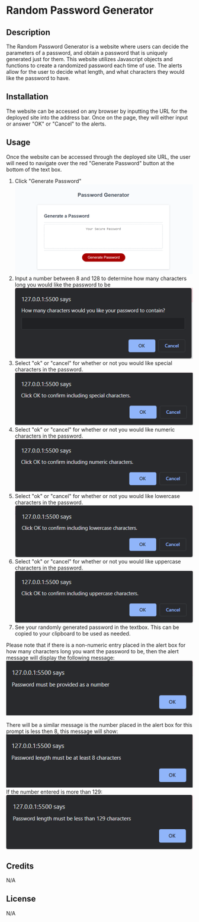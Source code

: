 # Random Password Generator

## Description
The Random Password Generator is a website where users can decide the parameters of a password, and obtain a password that is uniquely generated just for them. This website utilizes Javascript objects and functions to create a randomized password each time of use. The alerts allow for the user to decide what length, and what characters they would like the password to have. 

## Installation
The website can be accessed on any browser by inputting the URL for the deployed site into the address bar. Once on the page, they will either input or answer "OK" or "Cancel" to the alerts. 

## Usage
Once the website can be accessed through the deployed site URL, the user will need to navigate over the red "Generate Password" button at the bottom of the text box. 
1. Click "Generate Password"
![Main Page](./images/Main-Page.png)
2. Input a number between 8 and 128 to determine how many characters long you would like the password to be
![Setting Password Length](./images/How-Many-Characters-Alert.png)
3. Select "ok" or "cancel" for whether or not you would like special characters in the password. 
![Special Characters](./images/Special-Characters.png)
4. Select "ok" or "cancel" for whether or not you would like numeric characters in the password. 
![Numeric Characters](./images/Numeric-Characters.png)
5. Select "ok" or "cancel" for whether or not you would like lowercase characters in the password. 
![Lowercase Characters](./images/Lowercase-Characters.png)
6. Select "ok" or "cancel" for whether or not you would like uppercase characters in the password. 
![Uppercase Characters](./images/Uppercase-Characters.png)
7. See your randomly generated password in the textbox. This can be copied to your clipboard to be used as needed. 

Please note that if there is a non-numeric entry placed in the alert box for how many characters long you want the password to be, then the alert message will display the following message: 
![Error Message](./images/Error.png)

There will be a similar message is the number placed in the alert box for this prompt is less then 8, this message will show: 
![Length of Password - Min Exceeded](./images/Length-Error.png)
If the number entered is more than 129: 
![Length of Password - Max Exceeded](./images/Length-Error-Max.png)

## Credits
N/A

## License
N/A